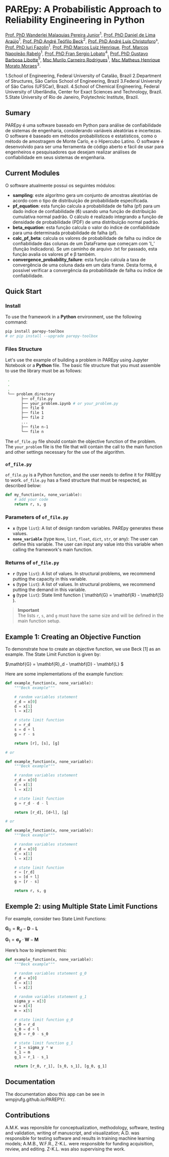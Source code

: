 # PAREpy: A Probabilistic Approach to Reliability Engineering in Python

[Prof. PhD Wanderlei Malaquias Pereira Junior](https://buscatextual.cnpq.br/buscatextual/visualizacv.do?metodo=apresentar&id=K4460682U0)$^1$, 
[Prof. PhD Daniel de Lima Araújo](https://buscatextual.cnpq.br/buscatextual/visualizacv.do?metodo=apresentar&id=K4768864J3)$^1$,
[Prof. PhD André Teófilo Beck](https://buscatextual.cnpq.br/buscatextual/visualizacv.do?metodo=apresentar&id=K4790835Y8)$^2$,
[Prof. PhD André Luis Christoforo](https://buscatextual.cnpq.br/buscatextual/visualizacv.do?metodo=apresentar&id=K4706301Z5)³,
[Prof. PhD Iuri Fazolin](https://buscatextual.cnpq.br/buscatextual/visualizacv.do?metodo=apresentar&id=K8085097P2)$^1$,
[Prof. PhD Marcos Luiz Henrique](),
[Prof. Marcos Napoleão Rabelo](https://buscatextual.cnpq.br/buscatextual/visualizacv.do?metodo=apresentar&id=K4702141E9)$^1$,
[Prof. PhD Fran Sergio Lobato](https://buscatextual.cnpq.br/buscatextual/visualizacv.do?metodo=apresentar&id=K4169590P3)$^4$,
[Prof. PhD Gustavo Barbosa Libotte](https://buscatextual.cnpq.br/buscatextual/visualizacv.do?metodo=apresentar&id=K4930703A6)$^5$,
[Msc Murilo Carneiro Rodrigues](https://buscatextual.cnpq.br/buscatextual/visualizacv.do?metodo=apresentar&id=K1774858Z8)$^1$,
[Msc Matheus Henrique Morato Moraes](https://buscatextual.cnpq.br/buscatextual/visualizacv.do?metodo=apresentar&id=K8214592P6)$^3$.


1.School of Engineering, Federal University of Catalão, Brazil
2.Department of Structures, São Carlos School of Engineering, Brazil
3.Federal University of São Carlos (UFSCar), Brazil.
4.School of Chemical Engineering, Federal University of Uberlândia, Center for Exact Sciences and Technology, Brazil.
5.State University of Rio de Janeiro, Polytechnic Institute, Brazil.

## Sumary
PAREpy é uma software baseado em Python para análise de confiabilidade de sistemas de engenharia, considerando variáveis aleatórias e incertezas. O software é baseado em métodos probabilísticos e estatísticos, como o método de amostragem de Monte Carlo, e o Hípercubo Latino. O software é desenvolvido para ser uma ferramenta de código aberto e fácil de usar para engenheiros e pesquisadores que desejam realizar análises de confiabilidade em seus sistemas de engenharia. 

## Current Modules
O software atualmente possui os seguintes módulos:
- **sampling**: este algoritmo gera um conjunto de amostras aleatórias de acordo com o tipo de distribuição de probabilidade especificada.
- **pf_equation**: esta função calcula a probabilidade de falha (pf) para um dado índice de confiabilidade (ϐ) usando uma função de distribuição cumulativa normal padrão. O cálculo é realizado integrando a função de densidade de probabilidade (PDF) de uma distribuição normal padrão.
- **beta_equation**: esta função calcula o valor do índice de confiabilidade para uma determinada probabilidade de falha (pf).
- **calc_pf_beta**: calcula os valores de probabilidade de falha ou índice de confiabilidade das colunas de um DataFrame que começam com 'I_' (função Indicadora). Se um caminho de arquivo .txt for passado, esta função avalia os valores pf e β também.
- **convergence_probability_failure**: esta função calcula a taxa de convergência de uma coluna dada em um data frame. Desta forma, é possível verificar a convergência da probabilidade de falha ou índice de confiabilidade.

## Quick Start


### Install

To use the framework in a **Python** environment, use the following command:

```bash
pip install parepy-toolbox
# or pip install --upgrade parepy-toolbox
```

### Files Structure

Let's use the example of building a problem in PAREpy using Jupyter Notebook or a **Python** file. The basic file structure that you must assemble to use the library must be as follows:

```bash
 .
 .
 .
 └── problem_directory
       ├── of_file.py
       ├── your_problem.ipynb # or your_problem.py
       ├── file 0
       ├── file 1
       ├── file 2
       ...
       ├── file n-1
       └── file n
```

The `of_file.py` file should contain the objective function of the problem. The `your_problem` file is the file that will contain the call to the main function and other settings necessary for the use of the algorithm.

### `of_file.py`

`of_file.py` is a Python function, and the user needs to define it for PAREpy to work. `of_file.py` has a fixed structure that must be respected, as described below:

```python
def my_function(x, none_variable):
    # add your code
    return r, s, g
```

### Parameters of `of_file.py`

- **`x`** (type `list`): A list of design random variables. PAREpy generates these values.
- **`none_variable`** (type `None`, `list`, `float`, `dict`, `str`, or any): The user can define this variable. The user can input any value into this variable when calling the framework's main function.

### Returns of `of_file.py`

- **`r`** (type `list`): A list of values. In structural problems, we recommend putting the capacity in this variable.
- **`s`** (type `list`): A list of values. In structural problems, we recommend putting the demand in this variable.
- **`g`** (type `list`): State limit function \( \mathbf{G} = \mathbf{R} - \mathbf{S} \).

> **Important**  
> The lists `r`, `s`, and `g` must have the same size and will be defined in the main function setup.

## Example 1: Creating an Objective Function

To demonstrate how to create an objective function, we use Beck [1] as an example. The State Limit Function is given by:

$\mathbf{G} = \mathbf{R}_d - \mathbf{D} - \mathbf{L} $

Here are some implementations of the example function:

```python
def example_function(x, none_variable):
    """Beck example"""

    # random variables statement  
    r_d = x[0]
    d = x[1]
    l = x[2]

    # state limit function
    r = r_d
    s = d + l
    g = r - s

    return [r], [s], [g]

# or

def example_function(x, none_variable):
    """Beck example"""

    # random variables statement  
    r_d = x[0]
    d = x[1]
    l = x[2]

    # state limit function
    g = r_d - d - l

    return [r_d], [d+l], [g]

# or

def example_function(x, none_variable):
    """Beck example"""

    # random variables statement  
    r_d = x[0]
    d = x[1]
    l = x[2]

    # state limit function
    r = [r_d]
    s = [d + l]
    g = [r - s]

    return r, s, g
```

## Exemple 2: using Multiple State Limit Functions

For example, consider two State Limit Functions:

$\mathbf{G}_0 = \mathbf{R}_d - \mathbf{D} - \mathbf{L}$

$\mathbf{G}_1 = \mathbf{\sigma_y} \cdot \mathbf{W} - \mathbf{M}$

Here’s how to implement this:

```python
def example_function(x, none_variable):
    """Beck example"""

    # random variables statement g_0
    r_d = x[0]
    d = x[1]
    l = x[2]

    # random variables statement g_1
    sigma_y = x[3]
    w = x[4]
    m = x[5]

    # state limit function g_0
    r_0 = r_d
    s_0 = d + l
    g_0 = r_0 - s_0

    # state limit function g_1
    r_1 = sigma_y * w
    s_1 = m
    g_1 = r_1 - s_1

    return [r_0, r_1], [s_0, s_1], [g_0, g_1]
```

## Documentation
The documentation abou this app can be see in wmpjrufg.github.io/PAREPY/.

## Contributions
A.M.K. was reponsible for conceptualization, methodology, software, testing and validation, writing of manuscript, and visualization; A.D. was responsible for testing software and results in training machine learning models; A.M.B., W.F.R., Z-K.L. were responsible for funding acquisition, review, and editing. Z-K.L. was also supervising the work.
